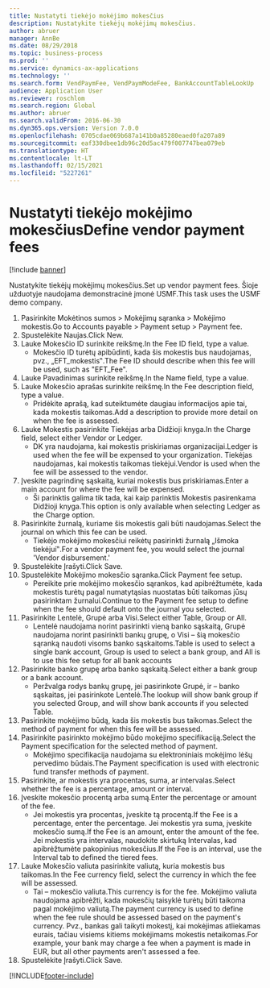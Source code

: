 ```yaml
---
title: Nustatyti tiekėjo mokėjimo mokesčius
description: Nustatykite tiekėjų mokėjimų mokesčius.
author: abruer
manager: AnnBe
ms.date: 08/29/2018
ms.topic: business-process
ms.prod: ''
ms.service: dynamics-ax-applications
ms.technology: ''
ms.search.form: VendPaymFee, VendPaymModeFee, BankAccountTableLookUp
audience: Application User
ms.reviewer: roschlom
ms.search.region: Global
ms.author: abruer
ms.search.validFrom: 2016-06-30
ms.dyn365.ops.version: Version 7.0.0
ms.openlocfilehash: 0705cdae069b687a141b0a85280eaed0fa207a89
ms.sourcegitcommit: eaf330dbee1db96c20d5ac479f007747bea079eb
ms.translationtype: HT
ms.contentlocale: lt-LT
ms.lasthandoff: 02/15/2021
ms.locfileid: "5227261"
---
```

# <a name="define-vendor-payment-fees"></a><span data-ttu-id="91238-103">Nustatyti tiekėjo mokėjimo mokesčius</span><span class="sxs-lookup"><span data-stu-id="91238-103">Define vendor payment fees</span></span>

[!include [banner](../../includes/banner.md)]

<span data-ttu-id="91238-104">Nustatykite tiekėjų mokėjimų mokesčius.</span><span class="sxs-lookup"><span data-stu-id="91238-104">Set up vendor payment fees.</span></span> <span data-ttu-id="91238-105">Šioje užduotyje naudojama demonstracinė įmonė USMF.</span><span class="sxs-lookup"><span data-stu-id="91238-105">This task uses the USMF demo company.</span></span>

1. <span data-ttu-id="91238-106">Pasirinkite Mokėtinos sumos > Mokėjimų sąranka > Mokėjimo mokestis.</span><span class="sxs-lookup"><span data-stu-id="91238-106">Go to Accounts payable > Payment setup > Payment fee.</span></span>
2. <span data-ttu-id="91238-107">Spustelėkite Naujas.</span><span class="sxs-lookup"><span data-stu-id="91238-107">Click New.</span></span>
3. <span data-ttu-id="91238-108">Lauke Mokesčio ID surinkite reikšmę.</span><span class="sxs-lookup"><span data-stu-id="91238-108">In the Fee ID field, type a value.</span></span>
    * <span data-ttu-id="91238-109">Mokesčio ID turėtų apibūdinti, kada šis mokestis bus naudojamas, pvz., „EFT_mokestis‟.</span><span class="sxs-lookup"><span data-stu-id="91238-109">The Fee ID should describe when this fee will be used, such as "EFT_Fee".</span></span>  
4. <span data-ttu-id="91238-110">Lauke Pavadinimas surinkite reikšmę.</span><span class="sxs-lookup"><span data-stu-id="91238-110">In the Name field, type a value.</span></span>
5. <span data-ttu-id="91238-111">Lauke Mokesčio aprašas surinkite reikšmę.</span><span class="sxs-lookup"><span data-stu-id="91238-111">In the Fee description field, type a value.</span></span>
    * <span data-ttu-id="91238-112">Pridėkite aprašą, kad suteiktumėte daugiau informacijos apie tai, kada mokestis taikomas.</span><span class="sxs-lookup"><span data-stu-id="91238-112">Add a description to provide more detail on when the fee is assessed.</span></span>  
6. <span data-ttu-id="91238-113">Lauke Mokestis pasirinkite Tiekėjas arba Didžioji knyga.</span><span class="sxs-lookup"><span data-stu-id="91238-113">In the Charge field, select either Vendor or Ledger.</span></span>
    * <span data-ttu-id="91238-114">DK yra naudojama, kai mokestis priskiriamas organizacijai.</span><span class="sxs-lookup"><span data-stu-id="91238-114">Ledger is used when the fee will be expensed to your organization.</span></span>  <span data-ttu-id="91238-115">Tiekėjas naudojamas, kai mokestis taikomas tiekėjui.</span><span class="sxs-lookup"><span data-stu-id="91238-115">Vendor is used when the fee will be assessed to the vendor.</span></span>  
7. <span data-ttu-id="91238-116">Įveskite pagrindinę sąskaitą, kuriai mokestis bus priskiriamas.</span><span class="sxs-lookup"><span data-stu-id="91238-116">Enter a main account for where the fee will be expensed.</span></span>
    * <span data-ttu-id="91238-117">Ši parinktis galima tik tada, kai kaip parinktis Mokestis pasirenkama Didžioji knyga.</span><span class="sxs-lookup"><span data-stu-id="91238-117">This option is only available when selecting Ledger as the Charge option.</span></span>  
8. <span data-ttu-id="91238-118">Pasirinkite žurnalą, kuriame šis mokestis gali būti naudojamas.</span><span class="sxs-lookup"><span data-stu-id="91238-118">Select the journal on which this fee can be used.</span></span> 
    * <span data-ttu-id="91238-119">Tiekėjo mokėjimo mokesčiui reikėtų pasirinkti žurnalą „Išmoka tiekėjui‟.</span><span class="sxs-lookup"><span data-stu-id="91238-119">For a vendor payment fee, you would select the journal 'Vendor disbursement.'</span></span>  
9. <span data-ttu-id="91238-120">Spustelėkite Įrašyti.</span><span class="sxs-lookup"><span data-stu-id="91238-120">Click Save.</span></span>
10. <span data-ttu-id="91238-121">Spustelėkite Mokėjimo mokesčio sąranka.</span><span class="sxs-lookup"><span data-stu-id="91238-121">Click Payment fee setup.</span></span>
    * <span data-ttu-id="91238-122">Pereikite prie mokėjimo mokesčio sąrankos, kad apibrėžtumėte, kada mokestis turėtų pagal numatytąsias nuostatas būti taikomas jūsų pasirinktam žurnalui.</span><span class="sxs-lookup"><span data-stu-id="91238-122">Continue to the Payment fee setup to define when the fee should default onto the journal you selected.</span></span>  
11. <span data-ttu-id="91238-123">Pasirinkite Lentelė, Grupė arba Visi.</span><span class="sxs-lookup"><span data-stu-id="91238-123">Select either Table, Group or All.</span></span>
    * <span data-ttu-id="91238-124">Lentelė naudojama norint pasirinkti vieną banko sąskaitą, Grupė naudojama norint pasirinkti bankų grupę, o Visi – šią mokesčio sąranką naudoti visoms banko sąskaitoms.</span><span class="sxs-lookup"><span data-stu-id="91238-124">Table is used to select a single bank account, Group is used to select a bank group, and All is to use this fee setup for all bank accounts</span></span>  
12. <span data-ttu-id="91238-125">Pasirinkite banko grupę arba banko sąskaitą.</span><span class="sxs-lookup"><span data-stu-id="91238-125">Select either a bank group or a bank account.</span></span>
    * <span data-ttu-id="91238-126">Peržvalga rodys bankų grupę, jei pasirinkote Grupė, ir – banko sąskaitas, jei pasirinkote Lentelė.</span><span class="sxs-lookup"><span data-stu-id="91238-126">The lookup will show bank group if you selected Group, and will show bank accounts if you selected Table.</span></span>  
13. <span data-ttu-id="91238-127">Pasirinkite mokėjimo būdą, kada šis mokestis bus taikomas.</span><span class="sxs-lookup"><span data-stu-id="91238-127">Select the method of payment for when this fee will be assessed.</span></span>
14. <span data-ttu-id="91238-128">Pasirinkite pasirinkto mokėjimo būdo mokėjimo specifikaciją.</span><span class="sxs-lookup"><span data-stu-id="91238-128">Select the Payment specification for the selected method of payment.</span></span>
    * <span data-ttu-id="91238-129">Mokėjimo specifikacija naudojama su elektroniniais mokėjimo lėšų pervedimo būdais.</span><span class="sxs-lookup"><span data-stu-id="91238-129">The Payment specification is used with electronic fund transfer methods of payment.</span></span>  
15. <span data-ttu-id="91238-130">Pasirinkite, ar mokestis yra procentas, suma, ar intervalas.</span><span class="sxs-lookup"><span data-stu-id="91238-130">Select whether the fee is a percentage, amount or interval.</span></span>
16. <span data-ttu-id="91238-131">Įveskite mokesčio procentą arba sumą.</span><span class="sxs-lookup"><span data-stu-id="91238-131">Enter the percentage or amount of the fee.</span></span>
    * <span data-ttu-id="91238-132">Jei mokestis yra procentas, įveskite tą procentą.</span><span class="sxs-lookup"><span data-stu-id="91238-132">If the Fee is a percentage, enter the percentage.</span></span> <span data-ttu-id="91238-133">Jei mokestis yra suma, įveskite mokesčio sumą.</span><span class="sxs-lookup"><span data-stu-id="91238-133">If the Fee is an amount, enter the amount of the fee.</span></span> <span data-ttu-id="91238-134">Jei mokestis yra intervalas, naudokite skirtuką Intervalas, kad apibrėžtumėte pakopinius mokesčius.</span><span class="sxs-lookup"><span data-stu-id="91238-134">If the Fee is an interval, use the Interval tab to defined the tiered fees.</span></span>  
17. <span data-ttu-id="91238-135">Lauke Mokesčio valiuta pasirinkite valiutą, kuria mokestis bus taikomas.</span><span class="sxs-lookup"><span data-stu-id="91238-135">In the Fee currency field, select the currency in which the fee will be assessed.</span></span>
    * <span data-ttu-id="91238-136">Tai – mokesčio valiuta.</span><span class="sxs-lookup"><span data-stu-id="91238-136">This currency is for the fee.</span></span> <span data-ttu-id="91238-137">Mokėjimo valiuta naudojama apibrėžti, kada mokesčių taisyklė turėtų būti taikoma pagal mokėjimo valiutą.</span><span class="sxs-lookup"><span data-stu-id="91238-137">The payment currency is used to define when the fee rule should be assessed based on the payment's currency.</span></span> <span data-ttu-id="91238-138">Pvz., bankas gali taikyti mokestį, kai mokėjimas atliekamas eurais, tačiau visiems kitiems mokėjimams mokestis netaikomas.</span><span class="sxs-lookup"><span data-stu-id="91238-138">For example, your bank may charge a fee when a payment is made in EUR, but all other payments aren't assessed a fee.</span></span>  
18. <span data-ttu-id="91238-139">Spustelėkite Įrašyti.</span><span class="sxs-lookup"><span data-stu-id="91238-139">Click Save.</span></span>



[!INCLUDE[footer-include](../../../includes/footer-banner.md)]